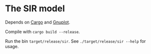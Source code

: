 # The SIR model

Depends on [Cargo](https://crates.io/) and [Gnuplot](http://www.gnuplot.info/).

Compile with `cargo build --release`.

Run the bin `target/release/sir`. See `./target/release/sir --help` for usage.
